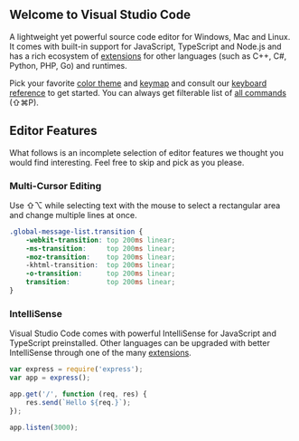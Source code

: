 ## Welcome to Visual Studio Code

A lightweight yet powerful source code editor for Windows, Mac and Linux. It comes with built-in support for JavaScript, TypeScript and Node.js and has a rich ecosystem of [extensions](command:workbench.extensions.action.showPopularExtensions) for other languages (such as C++, C#, Python, PHP, Go) and runtimes.

Pick your favorite [color theme](command:workbench.action.selectTheme) and [keymap](command:workbench.extensions.action.showRecommendedKeymapExtensions) and consult our [keyboard reference](command:workbench.action.keybindingsReference) to get started. You can always get filterable list of [all commands](command:workbench.action.showCommands) (⇧⌘P).

## Editor Features

What follows is an incomplete selection of editor features we thought you would find interesting. Feel free to skip and pick as you please.

### Multi-Cursor Editing

Use ⇧⌥ while selecting text with the mouse to select a rectangular area and change multiple lines at once.

```css
.global-message-list.transition {
    -webkit-transition: top 200ms linear;
    -ms-transition:     top 200ms linear;
    -moz-transition:    top 200ms linear;
    -khtml-transition:  top 200ms linear;
    -o-transition:      top 200ms linear;
    transition:         top 200ms linear;
}
```

### IntelliSense

Visual Studio Code comes with powerful IntelliSense for JavaScript and TypeScript preinstalled. Other languages can be upgraded with better IntelliSense through one of the many [extensions](command:workbench.extensions.action.showPopularExtensions).

```js
var express = require('express');
var app = express();

app.get('/', function (req, res) {
    res.send(`Hello ${req.}`);
});

app.listen(3000);
```